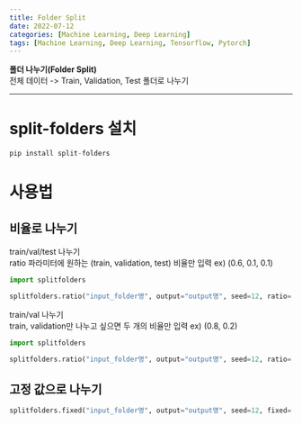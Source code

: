 ```yaml
---
title: Folder Split
date: 2022-07-12
categories: [Machine Learning, Deep Learning]
tags: [Machine Learning, Deep Learning, Tensorflow, Pytorch]
---
```


**폴더 나누기(Folder Split)**  
전체 데이터 -> Train, Validation, Test 폴더로 나누기

---  


# split-folders 설치  
```python
pip install split-folders
```

# 사용법  

## 비율로 나누기  
train/val/test 나누기  
ratio 파라미터에 원하는 (train, validation, test) 비율만 입력 ex) (0.6, 0.1, 0.1)  
```python
import splitfolders

splitfolders.ratio("input_folder명", output="output명", seed=12, ratio=(.6, .2, .2))
```

train/val 나누기  
train, validation만 나누고 싶으면 두 개의 비율만 입력 ex) (0.8, 0.2)  
```python  
import splitfolders

splitfolders.ratio("input_folder명", output="output명", seed=12, ratio=(.8, .2))
```

## 고정 값으로 나누기

```python
splitfolders.fixed("input_folder명", output="output명", seed=12, fixed=(100, 100)) 
```
